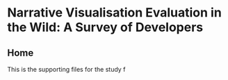 # Narrative Visualisation Evaluation in the Wild: A Survey of Developers
## Home 
This is the supporting files for the study f
